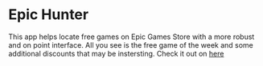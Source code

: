 # Epic Hunter

This app helps locate free games on Epic Games Store with a more robust and on point interface. All you see is the free game of the week and some additional discounts that may be instersting. Check it out on [here](https://epic-hunter-reissue.vercel.app/)
